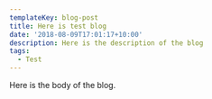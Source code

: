 ```yaml
---
templateKey: blog-post
title: Here is test blog
date: '2018-08-09T17:01:17+10:00'
description: Here is the description of the blog
tags:
  - Test
---
```

Here is the body of the blog.
